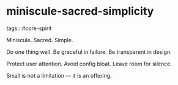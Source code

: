 # miniscule-sacred-simplicity

tags:: #core-spirit

Miniscule. Sacred. Simple.

Do one thing well. Be graceful in failure. Be transparent in design.

Protect user attention. Avoid config bloat. Leave room for silence. 

Small is not a limitation — it is an offering.